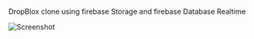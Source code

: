 DropBlox clone using firebase Storage and firebase Database Realtime

![Screenshot](https://user-images.githubusercontent.com/32603594/131354844-6400a26f-f16b-40cd-a31c-10d432240a11.png)
